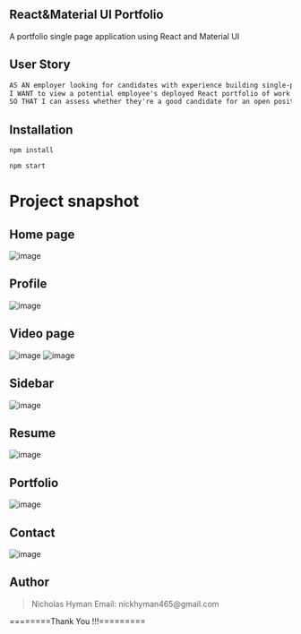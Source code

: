 ## React&Material UI Portfolio

A portfolio single page application using React and Material UI

## User Story

```md
AS AN employer looking for candidates with experience building single-page applications
I WANT to view a potential employee's deployed React portfolio of work samples
SO THAT I can assess whether they're a good candidate for an open position
```

## Installation

```
npm install
```
```
npm start
```

# Project snapshot

## Home page
![image](https://res.cloudinary.com/retro-game-stop/image/upload/v1637146506/React%20profile/rj8yuvbd9dwykjor1ob1.png)
## Profile
![image](https://res.cloudinary.com/retro-game-stop/image/upload/v1637417548/VodU%20Profile%20icons/bmnznegbx8jeg4lt8fts.png)
## Video page
![image](https://res.cloudinary.com/retro-game-stop/image/upload/v1637417377/VodU%20Profile%20icons/cfsdree7tmnoe24wo3o6.png)
![image](https://res.cloudinary.com/retro-game-stop/image/upload/v1637417379/VodU%20Profile%20icons/irro83rtfoqqpdx4ctch.png)

## Sidebar

![image](https://res.cloudinary.com/retro-game-stop/image/upload/v1637146505/React%20profile/nsugmwcd60w7oyo2jtxn.png)

## Resume

![image](https://res.cloudinary.com/retro-game-stop/image/upload/v1637146505/React%20profile/cexrgzrcpqisdtctczrs.png)

## Portfolio

![image](https://res.cloudinary.com/retro-game-stop/image/upload/v1637146505/React%20profile/hwhn9emt31jmfau6g53u.png)

## Contact

![image](https://res.cloudinary.com/retro-game-stop/image/upload/v1637146504/React%20profile/rklnypuome4c2ekjgybi.png)

## Author

<blockquote>
Nicholas Hyman
Email: nickhyman465@gmail.com
</blockquote>

========Thank You !!!=========
